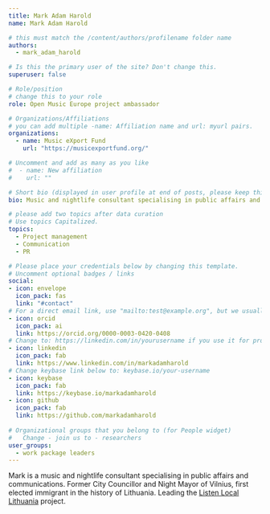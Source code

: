 ```yaml
---
title: Mark Adam Harold
name: Mark Adam Harold

# this must match the /content/authors/profilename folder name
authors:
  - mark_adam_harold

# Is this the primary user of the site? Don't change this.
superuser: false

# Role/position
# change this to your role
role: Open Music Europe project ambassador

# Organizations/Affiliations
# you can add multiple -name: Affiliation name and url: myurl pairs.
organizations:
  - name: Music eXport Fund
    url: "https://musicexportfund.org/"

# Uncomment and add as many as you like
#  - name: New affiliation
#    url: ""

# Short bio (displayed in user profile at end of posts, please keep this to 1-2 lines)
bio: Music and nightlife consultant specialising in public affairs and communications. Former City Councillor and Night Mayor of Vilnius, first elected immigrant in the history of Lithuania.

# please add two topics after data curation
# Use topics Capitalized.
topics:
  - Project management
  - Communication
  - PR 

# Please place your credentials below by changing this template.
# Uncomment optional badges / links
social:
- icon: envelope
  icon_pack: fas
  link: "#contact" 
# For a direct email link, use "mailto:test@example.org", but we usually use the contact form and not reveal your email to the open internet.
- icon: orcid
  icon_pack: ai
  link: https://orcid.org/0000-0003-0420-0408
# Change to: https://linkedin.com/in/yourusername if you use it for professional purposes.
- icon: linkedin
  icon_pack: fab
  link: https://www.linkedin.com/in/markadamharold
# Change keybase link below to: keybase.io/your-username 
- icon: keybase
  icon_pack: fab
  link: https://keybase.io/markadamharold
- icon: github
  icon_pack: fab
  link: https://github.com/markadamharold
  
# Organizational groups that you belong to (for People widget)
#   Change - join us to - researchers
user_groups: 
  - work package leaders
---
```


Mark is a music and nightlife consultant specialising in public affairs and communications. Former City Councillor and Night Mayor of Vilnius, first elected immigrant in the history of Lithuania. Leading the [Listen Local Lithuania](/project/listen-local) project. 